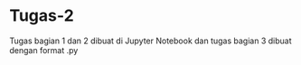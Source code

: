 # Tugas-2
Tugas bagian 1 dan 2 dibuat di Jupyter Notebook dan tugas bagian 3 dibuat dengan format .py
